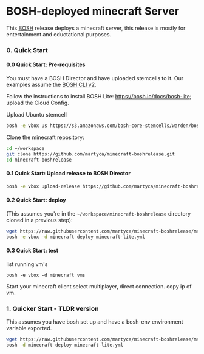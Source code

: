 # BOSH-deployed minecraft Server

This [BOSH](https://bosh.io/) release deploys a minecraft server, this release is mostly for entertainment and eductational purposes.

### 0. Quick Start

#### 0.0 Quick Start: Pre-requisites

You must have a BOSH Director and have uploaded stemcells to it. Our examples assume the [BOSH CLI v2](https://github.com/cloudfoundry/bosh-cli).

Follow the instructions to install BOSH Lite: <https://bosh.io/docs/bosh-lite>;
upload the Cloud Config.

Upload Ubuntu stemcell

```bash
bosh -e vbox us https://s3.amazonaws.com/bosh-core-stemcells/warden/bosh-stemcell-3468-warden-boshlite-ubuntu-trusty-go_agent.tgz
```

Clone the minecraft repository:

```bash
cd ~/workspace
git clone https://github.com/martyca/minecraft-boshrelease.git
cd minecraft-boshrelease
```

#### 0.1 Quick Start: Upload release to BOSH Director

```bash
bosh -e vbox upload-release https://github.com/martyca/minecraft-boshrelease/releases/download/V1.0.0/minecraft-release-1.0.0.tgz
```

#### 0.2 Quick Start: deploy

(This assumes you're in the `~/workspace/minecraft-boshrelease` directory cloned in a previous step):

```bash
wget https://raw.githubusercontent.com/martyca/minecraft-boshrelease/master/manifests/minecraft-lite.yml
bosh -e vbox -d minecraft deploy minecraft-lite.yml
```
#### 0.3 Quick Start: test

list running vm's
```
bosh -e vbox -d minecraft vms
```

Start your minecraft client
select multiplayer, direct connection.
copy ip of vm.

### 1. Quicker Start - TLDR version
This assumes you have bosh set up and have a bosh-env environment variable exported.
```bash
wget https://raw.githubusercontent.com/martyca/minecraft-boshrelease/master/manifests/minecraft-lite.yml
bosh -d minecraft deploy minecraft-lite.yml
```
